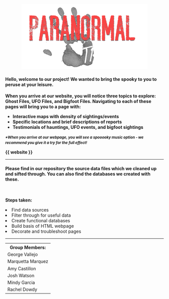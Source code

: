 
<!-- <h1 text-aligh:center;><b>Track the Paranormal!</b></h1> -->
<center><img src="readme_hand.png"></center>
<h4 text-aligh:center;>

<strong>Hello, welcome to our project!  We wanted to bring the spooky to you to peruse at your leisure.</strong></h4>

<h4>When you arrive at our website, you will notice three topics to explore: Ghost Files, UFO Files, and Bigfoot Files. Navigating to each of these pages will bring you to a page with:

- Interactive maps with density of sightings/events
- Specific locations and brief descriptions of reports
- Testimonials of hauntings, UFO events, and bigfoot sightings

<i><small>*When you arrive at our webpage, you will see a spooooky music option - we recommend you give it a try for the full effect!</i></small>

<strong>{{ website }}</strong>

<hr>

<h4>Please find in our repository the source data files which we cleaned up and sifted through.  You can also find the databases we created with these.</h4>

<br>

<b>Steps taken:</b>
<li>Find data sources</li>
<li>Filter through for useful data</li>
<li>Create functional databases</li>
<li>Build basis of HTML webpage</li>
<li>Decorate and troubleshoot pages</li>

<hr>
<table>
    <tr>
        <th>Group Members:</th>
    </tr>
    <tr>
        <td>George Vallejo</td>
    </tr>
    <tr>
        <td>Marquetta Marquez</td>
    </tr>
    <tr>
        <td>Amy Castillon</td>
    </tr>
    <tr>
        <td>Josh Watson</td>
    </tr>
    <tr>
        <td>Mindy Garcia</td>
    </tr>
    <tr>
        <td>Rachel Dowdy</td>
    </tr>
</table>